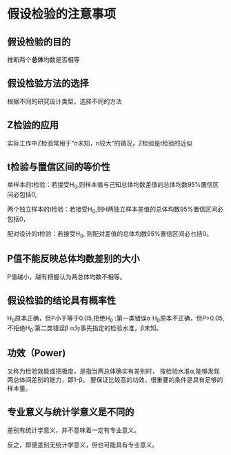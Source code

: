 # 假设检验的注意事项 

## 假设检验的目的
  推断两个**总体**均数是否相等

##   假设检验方法的选择
根据不同的研究设计类型，选择不同的方法 

## Z检验的应用
实际工作中Z检验常用于“σ未知，n较大”的锖况，Z检验是t检验的近似

##  t检验与置信区间的等价性
单样本的t检验：若接受H<sub>0</sub>,则样本值与己知总体均数差值的总体均数95%置信区问必包括0,

两个独立样本的t检验：若接受H<sub>0</sub>,则H两独立样本差值的总体均数95%置信区间必包括0，

配对设计的t检验：若接受H<sub>0</sub>, 则配对差值的总体均数95%置信区间必乜括0。
## P值不能反映总体均数差别的大小
P值越小，越有把握认为两总体均数不相等。

## 假设检验的结论具有概率性 
H<sub>0</sub>原本正确，但P小于等于0.05,拒绝H<sub>0</sub> :第一类错误α
H<sub>0</sub>原本不正确，但P>0.05,不拒绝H<sub>0</sub>:第二类错误β
α为事先指定的检验水准，β未知。

##  功效（Power)
又称为检验效能或把极度，是指当两总体确实有差别时， 按检验水准α,能够发现两总体间差别的能力，即1-β。
要保证比较高的功效，很重要的条件是具有足够的样本量。

##  专业意义与统计学意义是不同的

差别有统计学意义，并不意味着一定有专业意义。

反之，即便差别无统计学意义，但也可能具有专业意义。

